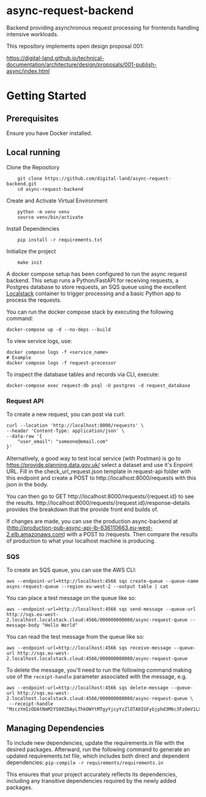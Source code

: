# async-request-backend

Backend providing asynchronous request processing for frontends handling intensive workloads.

This repository implements open design proposal 001:

https://digital-land.github.io/technical-documentation/architecture/design/proposals/001-publish-async/index.html

# Getting Started

## Prerequisites
Ensure you have Docker installed.

## Local running

Clone the Repository
```shell
    git clone https://github.com/digital-land/async-request-backend.git
    cd async-request-backend
```
Create and Activate Virtual Environment
```shell
    python -m venv venv
    source venv/bin/activate
```
Install Dependencies

```shell
    pip install -r requirements.txt
```
Initialize the project
```shell
    make init
```

A docker compose setup has been configured to run the async request backend.  This setup runs a Python/FastAPI for receiving requests, a Postgres database to store requests, an SQS queue using the excellent [Localstack](https://www.localstack.cloud/) container to trigger processing and a basic Python app to process the requests.

You can run the docker compose stack by executing the following command:

```shell
docker-compose up -d --no-deps --build
```
To view service logs, use:
```shell
docker compose logs -f <service_name>
# Example
docker compose logs -f request-processor
```
To inspect the database tables and records via CLI, execute:
```shell
docker-compose exec request-db psql -U postgres -d request_database
```
### Request API

To create a new request, you can post via curl:

```shell
curl --location 'http://localhost:8000/requests' \
--header 'Content-Type: application/json' \
--data-raw '{
    "user_email": "someone@email.com"
}'
```

Alternatively, a good way to test local service (with Postman) is go to https://provide.planning.data.gov.uk/ select a dataset and use it's Enpoint URL. Fill in the check_url_request.json template in request-api folder with this endpoint and create a POST to http://localhost:8000/requests with this json in the body.

You can then go to GET http://localhost:8000/requests/{request.id} to see the results. http://localhost:8000/requests/{request.id}/response-details provides the breakdown that the provide front end builds of.

If changes are made, you can use the production async-backend at (http://production-pub-async-api-lb-636110663.eu-west-2.elb.amazonaws.com) with a POST to /requests. Then compare the results of production to what your localhost machine is producing.

### SQS

To create an SQS queue, you can use the AWS CLI:

```shell
aws --endpoint-url=http://localhost:4566 sqs create-queue --queue-name async-request-queue --region eu-west-2 --output table | cat
```

You can place a test message on the queue like so:

```shell
aws --endpoint-url=http://localhost:4566 sqs send-message --queue-url http://sqs.eu-west-2.localhost.localstack.cloud:4566/000000000000/async-request-queue --message-body "Hello World"
```

You can read the test message from the queue like so:

```shell
aws --endpoint-url=http://localhost:4566 sqs receive-message --queue-url http://sqs.eu-west-2.localhost.localstack.cloud:4566/000000000000/async-request-queue
```

To delete the message, you'll need to run the following command making use of the `receipt-handle` parameter associated with the message, e.g.

```shell
aws --endpoint-url=http://localhost:4566 sqs delete-message --queue-url http://sqs.eu-west-2.localhost.localstack.cloud:4566/000000000000/async-request-queue \
 --receipt-handle "MzczYmIzODAtNmM2YS00ZDAyLThkOWYtMTgyYjcyYzZlOTA0IGFybjphd3M6c3FzOmV1LXdlc3QtMjowMDAwMDAwMDAwMDA6YXN5bmMtcmVxdWVzdC1xdWV1ZSBhMjk1ZGVhNi1jNGI2LTQ5ZDQtODEyNC0yNjMwMjFhOWZlOTMgMTcwNzgzNzc1My43NzMzOTk4"
```

## Managing Dependencies

To include new dependencies, update the requirements.in file with the desired packages. Afterward, run the following command to generate an updated requirements.txt file, which includes both direct and dependent dependencies:
    ```
    pip-compile -r requirements/requirements.in
    ```

This ensures that your project accurately reflects its dependencies, including any transitive dependencies required by the newly added packages.

